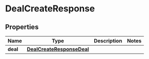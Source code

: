 

# DealCreateResponse


## Properties

| Name | Type | Description | Notes |
|------------ | ------------- | ------------- | -------------|
|**deal** | [**DealCreateResponseDeal**](DealCreateResponseDeal.md) |  |  |



